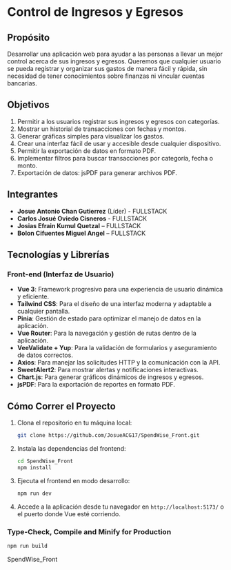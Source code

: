 # Control de Ingresos y Egresos

## Propósito

Desarrollar una aplicación web para ayudar a las personas a llevar un mejor control acerca de sus ingresos y egresos. Queremos que cualquier usuario se pueda registrar y organizar sus gastos de manera fácil y rápida, sin necesidad de tener conocimientos sobre finanzas ni vincular cuentas bancarias.

## Objetivos

1. Permitir a los usuarios registrar sus ingresos y egresos con categorías.
2. Mostrar un historial de transacciones con fechas y montos.
3. Generar gráficas simples para visualizar los gastos.
4. Crear una interfaz fácil de usar y accesible desde cualquier dispositivo.
5. Permitir la exportación de datos en formato PDF.
6. Implementar filtros para buscar transacciones por categoría, fecha o monto.
7. Exportación de datos: jsPDF para generar archivos PDF.

## Integrantes

- **Josue Antonio Chan Gutierrez** (Líder) - FULLSTACK
- **Carlos Josué Oviedo Cisneros** - FULLSTACK
- **Josias Efrain Kumul Quetzal** – FULLSTACK
- **Bolon Cifuentes Miguel Angel** – FULLSTACK

## Tecnologías y Librerías

### Front-end (Interfaz de Usuario)
- **Vue 3**: Framework progresivo para una experiencia de usuario dinámica y eficiente.
- **Tailwind CSS**: Para el diseño de una interfaz moderna y adaptable a cualquier pantalla.
- **Pinia**: Gestión de estado para optimizar el manejo de datos en la aplicación.
- **Vue Router**: Para la navegación y gestión de rutas dentro de la aplicación.
- **VeeValidate + Yup**: Para la validación de formularios y aseguramiento de datos correctos.
- **Axios**: Para manejar las solicitudes HTTP y la comunicación con la API.
- **SweetAlert2**: Para mostrar alertas y notificaciones interactivas.
- **Chart.js**: Para generar gráficos dinámicos de ingresos y egresos.
- **jsPDF**: Para la exportación de reportes en formato PDF.

## Cómo Correr el Proyecto

1. Clona el repositorio en tu máquina local:
   ```bash
   git clone https://github.com/JosueACG17/SpendWise_Front.git
   ```

2. Instala las dependencias del frontend:
   ```bash
   cd SpendWise_Front
   npm install
   ```

3. Ejecuta el frontend en modo desarrollo:
   ```bash
   npm run dev
   ```

4. Accede a la aplicación desde tu navegador en `http://localhost:5173/` o el puerto donde Vue esté corriendo.
### Type-Check, Compile and Minify for Production

```sh
npm run build
```

SpendWise_Front
